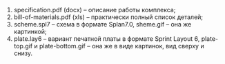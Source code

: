 1.	specification.pdf (docx) – описание работы комплекса;
2.	bill-of-materials.pdf (xls) – практически полный список деталей;
3.	scheme.spl7 – схема в формате Splan7.0, sheme.gif – она же картинкой;
4.	plate.lay6 – вариант печатной платы в формате Sprint Layout 6, plate-top.gif и plate-bottom.gif – она же в виде картинок, вид сверху и снизу.
